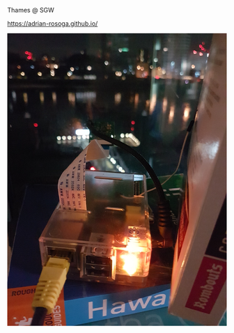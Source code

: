 
Thames @ SGW

https://adrian-rosoga.github.io/

![Pi Camera](https://github.com/Adrian-Rosoga/Adrian-Rosoga.github.io/blob/master/Pi%20Camera.jpg)
